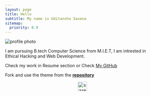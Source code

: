 ```yaml
---
layout: page
title: Hello
subtitle: My name is Uditanshu Saxena
sitemap:
  priority: 0.9
---
```


<img src="{{ '/assets/img/avatar.jpg' | prepend: site.baseurl }}" id="about-img" alt="profile photo">

<div id="describe-text">
	<p> I am pursuing B.tech Computer Science from M.I.E.T, I am intrested in Ethical Hacking and Web Development.</p>
	<p> Check my work in Resume section or Check <a href="https://github.com/saxenaudit">My GitHub</a></p>
	<p>Fork and use the theme from the <strong> <a href="https://github.com/saxenaudit" target="_blank"> repository</a> </strong></p>
	
<center>	
<a href="https://dev.to/saxenaudit">
  <img src="https://d2fltix0v2e0sb.cloudfront.net/dev-badge.svg" alt="saxena uditanshu's DEV Profile" height="30" width="30">
</a>
</center>
</div>
